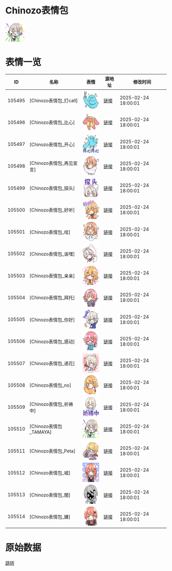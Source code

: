 # Chinozo表情包

<img src="./cover.png" height="60" alt="cover" />

# 表情一览

|ID|名称|表情|源地址|修改时间|
|----|----|----|----|----|
|105495|[Chinozo表情包_打call]|<img src="./pic/105495_%5BChinozo表情包_打call%5D.png" height="60" alt="打call"/>|[链接](https://i0.hdslb.com/bfs/garb/e61010fa7f4cf463c9f26546ef79969f04edde9f.png)|2025-02-24 18:00:01|
|105496|[Chinozo表情包_比心]|<img src="./pic/105496_%5BChinozo表情包_比心%5D.png" height="60" alt="比心"/>|[链接](https://i0.hdslb.com/bfs/garb/86e78f4c545478548d866c08de3c52a58731791f.png)|2025-02-24 18:00:01|
|105497|[Chinozo表情包_开心]|<img src="./pic/105497_%5BChinozo表情包_开心%5D.png" height="60" alt="开心"/>|[链接](https://i0.hdslb.com/bfs/garb/772c3cae3a1b076ed14c39b84f1067e05830d225.png)|2025-02-24 18:00:01|
|105498|[Chinozo表情包_再见宣言]|<img src="./pic/105498_%5BChinozo表情包_再见宣言%5D.png" height="60" alt="再见宣言"/>|[链接](https://i0.hdslb.com/bfs/garb/0786c7c9bc2ce0bda27495a2f4807290a81ec5ac.png)|2025-02-24 18:00:01|
|105499|[Chinozo表情包_探头]|<img src="./pic/105499_%5BChinozo表情包_探头%5D.png" height="60" alt="探头"/>|[链接](https://i0.hdslb.com/bfs/garb/8d1c95c5e0a21acb6b5ee5ce6d750aa05bd06e4a.png)|2025-02-24 18:00:01|
|105500|[Chinozo表情包_好听]|<img src="./pic/105500_%5BChinozo表情包_好听%5D.png" height="60" alt="好听"/>|[链接](https://i0.hdslb.com/bfs/garb/27d8dfd34ebed2a40b866f6236a1476c7c09ba53.png)|2025-02-24 18:00:01|
|105501|[Chinozo表情包_哇]|<img src="./pic/105501_%5BChinozo表情包_哇%5D.png" height="60" alt="哇"/>|[链接](https://i0.hdslb.com/bfs/garb/5b6d75525a763dfb96d54b1615291f37659aa829.png)|2025-02-24 18:00:01|
|105502|[Chinozo表情包_诶嘿]|<img src="./pic/105502_%5BChinozo表情包_诶嘿%5D.png" height="60" alt="诶嘿"/>|[链接](https://i0.hdslb.com/bfs/garb/18ca596c943f297dd1efdc95c58affce8d582847.png)|2025-02-24 18:00:01|
|105503|[Chinozo表情包_亲亲]|<img src="./pic/105503_%5BChinozo表情包_亲亲%5D.png" height="60" alt="亲亲"/>|[链接](https://i0.hdslb.com/bfs/garb/7b5ec0439fe90b0f223bca1dbce549628baa323e.png)|2025-02-24 18:00:01|
|105504|[Chinozo表情包_拜托]|<img src="./pic/105504_%5BChinozo表情包_拜托%5D.png" height="60" alt="拜托"/>|[链接](https://i0.hdslb.com/bfs/garb/58fb1052e46dee86ca6cb3d6e46a700abcf3b70c.png)|2025-02-24 18:00:01|
|105505|[Chinozo表情包_你好]|<img src="./pic/105505_%5BChinozo表情包_你好%5D.png" height="60" alt="你好"/>|[链接](https://i0.hdslb.com/bfs/garb/99f516356391bd9ad8b6f8baab460066ecae09cc.png)|2025-02-24 18:00:01|
|105506|[Chinozo表情包_感动]|<img src="./pic/105506_%5BChinozo表情包_感动%5D.png" height="60" alt="感动"/>|[链接](https://i0.hdslb.com/bfs/garb/df4ea1173a9eb6551da4552566d52c98ce1231a9.png)|2025-02-24 18:00:01|
|105507|[Chinozo表情包_递花]|<img src="./pic/105507_%5BChinozo表情包_递花%5D.png" height="60" alt="递花"/>|[链接](https://i0.hdslb.com/bfs/garb/555151a97b4fa3522b894ffb31c7f60146b11afa.png)|2025-02-24 18:00:01|
|105508|[Chinozo表情包_no]|<img src="./pic/105508_%5BChinozo表情包_no%5D.png" height="60" alt="no"/>|[链接](https://i0.hdslb.com/bfs/garb/0a4bedfddcabf05a5f94c430d1e53586a1062371.png)|2025-02-24 18:00:01|
|105509|[Chinozo表情包_祈祷中]|<img src="./pic/105509_%5BChinozo表情包_祈祷中%5D.png" height="60" alt="祈祷中"/>|[链接](https://i0.hdslb.com/bfs/garb/401098f9c750f91338d72a4eb9ab90db553a9a9c.png)|2025-02-24 18:00:01|
|105510|[Chinozo表情包_TAMAYA]|<img src="./pic/105510_%5BChinozo表情包_TAMAYA%5D.png" height="60" alt="TAMAYA"/>|[链接](https://i0.hdslb.com/bfs/garb/5fc30ad86ca79195fd663ced579bfa410076630a.png)|2025-02-24 18:00:01|
|105511|[Chinozo表情包_Peta]|<img src="./pic/105511_%5BChinozo表情包_Peta%5D.png" height="60" alt="Peta"/>|[链接](https://i0.hdslb.com/bfs/garb/0825adc114abecbc276250e12c192f9ac799e131.png)|2025-02-24 18:00:01|
|105512|[Chinozo表情包_嘘]|<img src="./pic/105512_%5BChinozo表情包_嘘%5D.png" height="60" alt="嘘"/>|[链接](https://i0.hdslb.com/bfs/garb/a2d12d8e26ddbe3f12ca262f7e879d7c5459f9c5.png)|2025-02-24 18:00:01|
|105513|[Chinozo表情包_闇]|<img src="./pic/105513_%5BChinozo表情包_闇%5D.png" height="60" alt="闇"/>|[链接](https://i0.hdslb.com/bfs/garb/c321dcc31b85e193803061edc98a698398c440c5.png)|2025-02-24 18:00:01|
|105514|[Chinozo表情包_嫌]|<img src="./pic/105514_%5BChinozo表情包_嫌%5D.png" height="60" alt="嫌"/>|[链接](https://i0.hdslb.com/bfs/garb/725ba9e3cb278d3d3e18e7390e0b92ae4614608c.png)|2025-02-24 18:00:01|

# 原始数据

[跳转](./raw.json)

